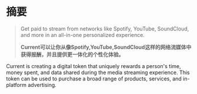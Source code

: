# 摘要

> Get paid to stream from networks like Spotify, YouTube, SoundCloud, and more in an all-in-one personalized experience.
>
> **Current可以让你从像Spotify,YouTube,SoundCloud这样的网络流媒体中获得报酬，并且提供更一体化的个性化体验。**



Current is creating a digital token that uniquely rewards a person's time, money spent, and data shared during the media streaming experience. This token can be used to purchase a broad range of products, services, and in-platform advertising.



  


